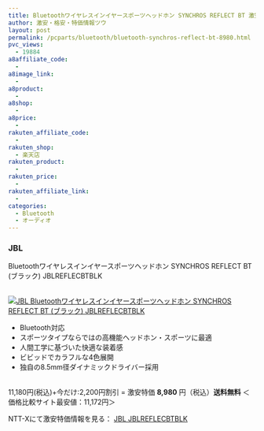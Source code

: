 ```yaml
---
title: Bluetoothワイヤレスインイヤースポーツヘッドホン SYNCHROS REFLECT BT 激安特価8,980円！送料無料！
author: 激安・格安・特価情報ツウ
layout: post
permalink: /pcparts/bluetooth/bluetooth-synchros-reflect-bt-8980.html
pvc_views:
  - 19884
a8affiliate_code:
  -
a8image_link:
  -
a8product:
  -
a8shop:
  -
a8price:
  -
rakuten_affiliate_code:
  -
rakuten_shop:
  - 楽天店
rakuten_product:
  -
rakuten_price:
  -
rakuten_affiliate_link:
  -
categories:
  - Bluetooth
  - オーディオ
---
```

### JBL
Bluetoothワイヤレスインイヤースポーツヘッドホン SYNCHROS REFLECT BT (ブラック) JBLREFLECBTBLK

<div class="img-bg2 img_L">
  <a href="//px.a8.net/svt/ejp?a8mat=ZYP6S+8IMA3E+S1Q+BWGDT&#038;a8ejpredirect=//nttxstore.jp/_II_JL14743514" target="_blank"><br /> <img border="0" alt="JBL Bluetoothワイヤレスインイヤースポーツヘッドホン SYNCHROS REFLECT BT (ブラック) JBLREFLECBTBLK" src="//i1.wp.com/image.nttxstore.jp/l2_images/J/JL/JL14743514.jpg?w=120" data-recalc-dims="1" /></a>
</div>

<!--more-->

  * Bluetooth対応
  * スポーツタイプならではの高機能ヘッドホン・スポーツに最適
  * 人間工学に基づいた快適な装着感
  * ビビッドでカラフルな4色展開
  * 独自の8.5mm径ダイナミックドライバー採用

<br clear="all" />11,180円(税込)+今だけ:2,200円割引 = 激安特価 <span class="tokka-price"><strong>8,980</strong></span> 円（税込）**送料無料**
＜価格比較サイト最安値：11,172円＞

NTT-Xにて激安特価情報を見る： <span class="fs150p"><a href="//px.a8.net/svt/ejp?a8mat=ZYP6S+8IMA3E+S1Q+BWGDT&#038;a8ejpredirect=//nttxstore.jp/_II_JL14743514" target="_blank">JBL JBLREFLECBTBLK</a></span>